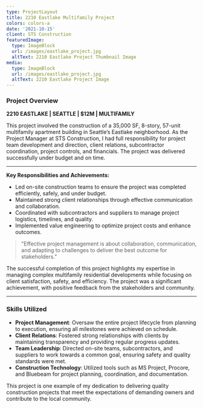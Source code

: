 ```yaml
---
type: ProjectLayout
title: 2210 Eastlake Multifamily Project
colors: colors-a
date: '2021-10-15'
client: STS Construction
featuredImage:
  type: ImageBlock
  url: /images/eastlake_project.jpg
  altText: 2210 Eastlake Project Thumbnail Image
media:
  type: ImageBlock
  url: /images/eastlake_project.jpg
  altText: 2210 Eastlake Project Image
---
```


### Project Overview

**2210 EASTLAKE | SEATTLE | $12M | MULTIFAMILY**

This project involved the construction of a 35,000 SF, 8-story, 57-unit multifamily apartment building in Seattle’s Eastlake neighborhood. As the Project Manager at STS Construction, I had full responsibility for project team development and direction, client relations, subcontractor coordination, project controls, and financials. The project was delivered successfully under budget and on time.

---

**Key Responsibilities and Achievements:**

- Led on-site construction teams to ensure the project was completed efficiently, safely, and under budget.
- Maintained strong client relationships through effective communication and collaboration.
- Coordinated with subcontractors and suppliers to manage project logistics, timelines, and quality.
- Implemented value engineering to optimize project costs and enhance outcomes.

> "Effective project management is about collaboration, communication, and adapting to challenges to deliver the best outcome for stakeholders."

The successful completion of this project highlights my expertise in managing complex multifamily residential developments while focusing on client satisfaction, safety, and efficiency. The project was a significant achievement, with positive feedback from the stakeholders and community.

---

### Skills Utilized

- **Project Management**: Oversaw the entire project lifecycle from planning to execution, ensuring all milestones were achieved on schedule.
- **Client Relations**: Fostered strong relationships with clients by maintaining transparency and providing regular progress updates.
- **Team Leadership**: Directed on-site teams, subcontractors, and suppliers to work towards a common goal, ensuring safety and quality standards were met.
- **Construction Technology**: Utilized tools such as MS Project, Procore, and Bluebeam for project planning, coordination, and documentation.

This project is one example of my dedication to delivering quality construction projects that meet the expectations of demanding owners and contribute to the local community.